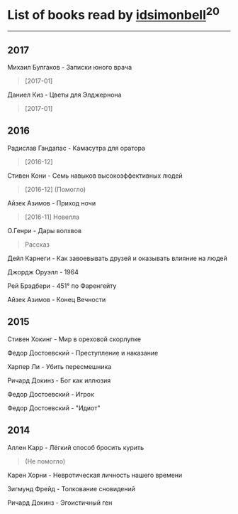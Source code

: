 # List of books read by [idsimonbell](http://vk.com/id380554090)<sup>20</sup>
---

## 2017

Михаил Булгаков - Записки юного врача
> [2017-01] 


Даниел Киз - Цветы для Элджернона
> [2017-01] 



## 2016

Радислав Гандапас - Камасутра для оратора
> [2016-12] 


Стивен Кони - Семь навыков высокоэффективных людей
> [2016-12] (Помогло)


Айзек Азимов - Приход ночи
> [2016-11] Новелла


О.Генри - Дары волхвов
> Рассказ


Дейл Карнеги - Как завоевывать друзей и оказывать влияние на людей


Джордж Оруэлл - 1964


Рей Брэдбери - 451° по Фаренгейту


Айзек Азимов - Конец Вечности



## 2015

Стивен Хокинг - Мир в ореховой скорлупке


Федор Достоевский - Преступление и наказание


Харпер Ли - Убить пересмешника


Ричард Докинз - Бог как иллюзия


Федор Достоевский - Игрок


Федор Достоевский - "Идиот"



## 2014

Аллен Карр - Лёгкий способ бросить курить
> (Не помогло)


Карен Хорни - Невротическая личность нашего времени


Зигмунд Фрейд - Толкование сновидений


Ричард Докинз - Эгоистичный ген



